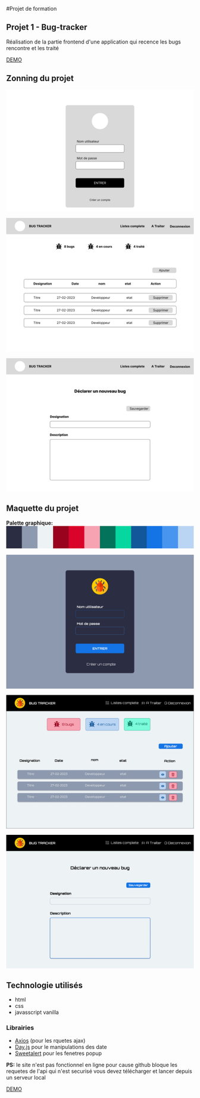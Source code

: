 #Projet de formation

## Projet 1 - Bug-tracker

 Réalisation de la partie frontend d'une application qui  recence les bugs rencontre et les traité

[DEMO](https://assadi-dev.github.io/Bug-tracker/)

## Zonning du projet

![alt wireframe-page connexion](./doc/Wireframe%20-%20Connexion.jpg)

![alt wireframe-page Liste des bugs](./doc/Wireframe%20-%20Page%20principale.jpg)

![alt wireframe-page ajouter un bug](./doc/Wireframe%20-%20Page%20Ajouter%20un%20bug.jpg)


## Maquette du projet

**Palette graphique:** ![alt Palette graphique](./doc/Palette.jpg)

![alt maquette-page connexion](./doc/Maquette-%20Connexion.jpg)

![alt maquette-page Listes des bugs](./doc/Maquette%20-%20Page%20principale.jpg)

![alt maquette-page ajouter un bug](./doc/Maquette-%20Page%20Ajouter%20un%20bug.jpg)

## Technologie utilisés

- html 
- css
- javasscript vanilla

### Librairies 
-  [Axios](https://axios-http.com/fr/docs/intro) (pour les rquetes ajax)
- [Day.js](https://day.js.org/) pour le manipulations des date
- [Sweetalert](https://sweetalert2.github.io/#download) pour les fenetres popup 


**PS:** le site n'est pas fonctionnel en ligne pour cause github bloque les requetes de l'api qui n'est securisé vous devez télécharger et lancer depuis un serveur local


[DEMO](https://assadi-dev.github.io/Bug-tracker/)


 
